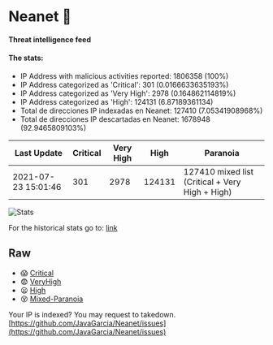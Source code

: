 # Neanet :hocho:
#### Threat intelligence feed
#### The stats:

- IP Address with malicious activities reported: 1806358 (100%)
- IP Address categorized as 'Critical':  301 (0.0166633635193%)
- IP Address categorized as 'Very High':  2978 (0.164862114819%)
- IP Address categorized as 'High':  124131 (6.87189361134)
- Total de direcciones IP indexadas en Neanet:  127410 (7.05341908968%)
- Total de direcciones IP descartadas en Neanet:  1678948 (92.9465809103%)

| Last Update | Critical | Very High | High | Paranoia |
| --- | --- | --- | --- | --- |
| 2021-07-23 15:01:46 | 301 | 2978 | 124131 | 127410 mixed list (Critical + Very High + High)|

![Stats](https://docs.google.com/spreadsheets/d/e/2PACX-1vSnaNMIXVabIpDJjufMlzH7poXnshF3mgd8Is1g9ytUEzVsP5my4Trn8f-xkoLLQ38xpL3HtmUexLo6/pubchart?oid=501124687&format=image)

For the historical stats go to: [link](/stats.csv)
## Raw
- :scream: [Critical](https://raw.githubusercontent.com/JavaGarcia/Neanet/master/blacklists/neanet_critical.txt)
- :fearful: [VeryHigh](https://raw.githubusercontent.com/JavaGarcia/Neanet/master/blacklists/neanet_veryHigh.txtt)
- :frowning: [High](https://raw.githubusercontent.com/JavaGarcia/Neanet/master/blacklists/neanet_high.txt)
- :dizzy_face: [Mixed-Paranoia](https://raw.githubusercontent.com/JavaGarcia/Neanet/master/blacklists/neanet_all.txt)


Your IP is indexed? You may request to takedown. [https://github.com/JavaGarcia/Neanet/issues](https://github.com/JavaGarcia/Neanet/issues)





























































































































































































































































































































































































































































































































































































































































































































































































































































































































































































































































































































































































































































































































































































































































































































































































































































































































































































































































































































































































































































































































































































































































































































































































































































































































































































































































































































































































































































































































































































































































































































































































































































































































































































































































































































































































































































































































































































































































































































































































































































































































































































































































































































































































































































































































































































































































































































































































































































































































































































































































































































































































































































































































































































































































































































































































































































































































































































































































































































































































































































































































































































































































































































































































































































































































































































































































































































































































































































































































































































































































































































































































































































































































































































































































































































































































































































































































































































































































































































































